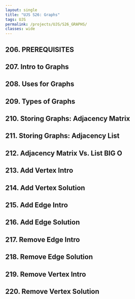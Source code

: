 ```yaml
---
layout: single
title: "UJS S26: Graphs"
tags: UJS
permalink: /projects/UJS/S26_GRAPHS/
classes: wide
---
```


## 206. PREREQUISITES

## 207. Intro to Graphs

## 208. Uses for Graphs

## 209. Types of Graphs

## 210. Storing Graphs: Adjacency Matrix

## 211. Storing Graphs: Adjacency List

## 212. Adjacency Matrix Vs. List BIG O

## 213. Add Vertex Intro

## 214. Add Vertex Solution

## 215. Add Edge Intro

## 216. Add Edge Solution

## 217. Remove Edge Intro

## 218. Remove Edge Solution

## 219. Remove Vertex Intro

## 220. Remove Vertex Solution
